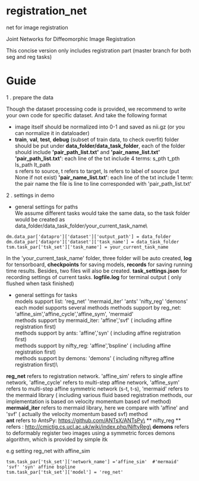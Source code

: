# registration_net
net for image registration


Joint Networks for Diffeomorphic Image Registration

This concise version only includes registration part (master branch for both seg and reg tasks)

# Guide
1 . prepare the data
 
Though the dataset processing code is provided, we recommend to write your own
code for specific dataset.
And take the following format

* image itself should be normalized into 0-1 and saved as nii.gz (or you can normalize it in dataloader)
* **train**, **val**,  **test**, **debug** (subset of train data, to check overfit)  folder should be put under **data_folder/data_task_folder**, each of the folder should
   include **'pair_path_list.txt'** and **'pair_name_list.txt'**\
   **'pair_path_list.txt'**: each line of the txt include 4 terms: s_pth t_pth ls_path lt_path\
    s refers to source, t refers to target, ls refers to label of source (put None if not exist)
    **'pair_name_list.txt'**: each line of the txt include 1 term: the pair name
    the file is line to line corresponded with 'pair_path_list.txt'

2 . settings in demo
* general settings for paths\
We assume different tasks would take the same data, so the task folder would be created as data_folder/data_task_folder/your_current_task_name\
```
dm.data_par['datapro']['dataset']['output_path'] = data_folder
dm.data_par['datapro']['dataset']['task_name'] = data_task_folder
tsm.task_par['tsk_set']['task_name'] = your_current_task_name
```

In the 'your_current_task_name' folder, three folder will be auto created, **log** for tensorboard, **checkpoints** for saving models,
**records** for saving running time results. Besides, two files will also be created. **task_settings.json** for recording settings of current tasks.
**logfile.log** for terminal output ( only flushed when task finished)


* general settings for tasks\
models support list: 'reg_net'  'mermaid_iter'  'ants'  'nifty_reg' 'demons'\
each model supports several methods
methods support by reg_net: 'affine_sim','affine_cycle','affine_sym', 'mermaid'\
methods support by mermaid_iter: 'affine','svf' ( including affine registration first)\
methods support by ants: 'affine','syn' ( including affine registration first)\
methods support by nifty_reg: 'affine','bspline' ( including affine registration first)\
methods support by demons: 'demons' ( including niftyreg affine registration first)\

**reg_net** refers to registration network. 'affine_sim' refers to single affine network, 'affine_cycle' refers to 
multi-step affine network, 'affine_sym' refers to multi-step affine symmetric network (s-t, t-s), 'mermaid' refers to the 
mermaid library ( including various fluid based registration methods, our implementation is based on velocity momentum based svf method)\
**mermaid_iter** refers to mermaid library, here we compare with 'affine' and 'svf' ( actually the velocity momentum based svf) method\
**ant** refers to AntsPy: https://github.com/ANTsX/ANTsPy\
** nifty_reg ** refers : http://cmictig.cs.ucl.ac.uk/wiki/index.php/NiftyReg\
**demons** refers to deformably register two images using a symmetric forces demons
    algorithm, which is provided by simple itk
    
e.g setting reg_net with affine_sim
```
tsm.task_par['tsk_set']['network_name'] ='affine_sim'  #'mermaid' 'svf' 'syn' affine bspline
tsm.task_par['tsk_set']['model'] = 'reg_net'
```

 





    
